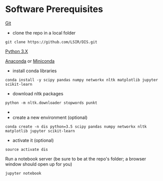 # Software Prerequisites

[Git](https://git-scm.com)

* clone the repo in a local folder

```
git clone https://github.com/LSIR/DIS.git
```

[Python 3.X](https://www.python.org/)

[Anaconda](https://www.anaconda.com/download/) or [Miniconda](https://conda.io/miniconda.html)

* install conda libraries

```
conda install -y scipy pandas numpy networkx nltk matplotlib jupyter scikit-learn
```

* download nltk packages

```
python -m nltk.downloader stopwords punkt
```

* 
* create a new environment (optional)

```
conda create -n dis python=3.5 scipy pandas numpy networkx nltk matplotlib jupyter scikit-learn
```

* activate it (optional)

```
source activate dis
```

Run a notebook server (be sure to be at the repo's folder; a browser window should open up for you)

```
jupyter notebook
```
